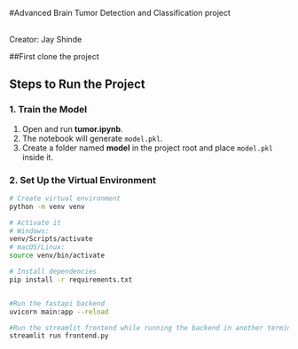 #Advanced Brain Tumor Detection and Classification project

<br>
Creator: Jay Shinde


##First clone the project

## Steps to Run the Project

### 1. Train the Model
1. Open and run **tumor.ipynb**.
2. The notebook will generate `model.pkl`.
3. Create a folder named **model** in the project root and place `model.pkl` inside it.

### 2. Set Up the Virtual Environment
```bash
# Create virtual environment
python -m venv venv

# Activate it
# Windows:
venv/Scripts/activate
# macOS/Linux:
source venv/bin/activate

# Install dependencies
pip install -r requirements.txt


#Run the fastapi backend
uvicorn main:app --reload

#Run the streamlit frontend while running the backend in another terminal.
streamlit run frontend.py
